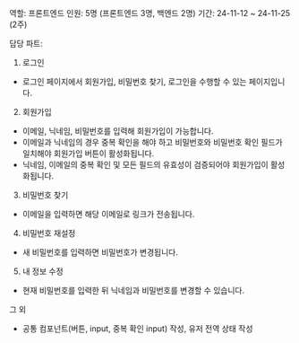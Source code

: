 역할: 프론트엔드
인원: 5명 (프론트엔드 3명, 백엔드 2명)
기간: 24-11-12 ~ 24-11-25 (2주)

담당 파트:
1. 로그인
- 로그인 페이지에서 회원가입, 비밀번호 찾기, 로그인을 수행할 수 있는 페이지입니다.

2. 회원가입
- 이메일, 닉네임, 비밀번호를 입력해 회원가입이 가능합니다.
- 이메일과 닉네임의 경우 중복 확인을 해야 하고 비밀번호와 비밀번호 확인 필드가 일치해야 회원가입 버튼이 활성화됩니다.
- 닉네임, 이메일의 중복 확인 및 모든 필드의 유효성이 검증되어야 회원가입이 활성화됩니다.

3. 비밀번호 찾기
- 이메일을 입력하면 해당 이메일로 링크가 전송됩니다.

4. 비밀번호 재설정
- 새 비밀번호를 입력하면 비밀번호가 변경됩니다.

5. 내 정보 수정
- 현재 비밀번호를 입력한 뒤 닉네임과 비밀번호를 변경할 수 있습니다.

그 외
- 공통 컴포넌트(버튼, input, 중복 확인 input) 작성, 유저 전역 상태 작성
